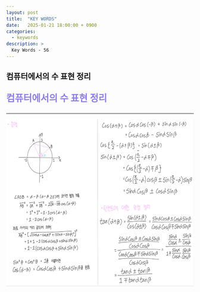 ```yaml
---
layout: post
title:  "KEY WORDS"
date:   2025-01-21 18:00:00 + 0900
categories:
  - keywords
description: >
  Key Words - 56
---
```

## 컴퓨터에서의 수 표현 정리

<p style = "color:#8f7cee; font-size:25px; font-weight:bold">
컴퓨터에서의 수 표현 정리
</p>

---



<img src = "../../assets/img/keywords/IMG_k12.png" width = "1800" height = "450">